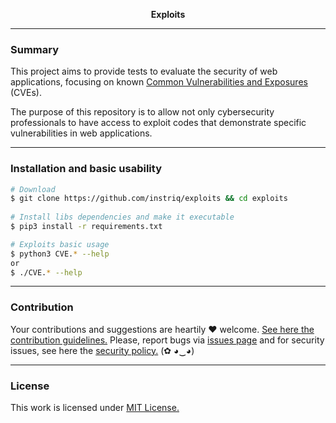 <p align="center">
  <p align="center"><b>Exploits</b></p>

---
### Summary
This project aims to provide tests to evaluate the security of web applications, focusing on known [Common Vulnerabilities and Exposures](https://cve.mitre.org/) (CVEs).

The purpose of this repository is to allow not only cybersecurity professionals to have access to exploit codes that demonstrate specific vulnerabilities in web applications.

---
### Installation and basic usability

```bash
# Download
$ git clone https://github.com/instriq/exploits && cd exploits
    
# Install libs dependencies and make it executable
$ pip3 install -r requirements.txt

# Exploits basic usage
$ python3 CVE.* --help
or
$ ./CVE.* --help
```
---
### Contribution

Your contributions and suggestions are heartily ♥ welcome. [See here the contribution guidelines.](/.github/CONTRIBUTING.md) Please, report bugs via [issues page](https://github.com/instriq/security-gate/issues) and for security issues, see here the [security policy.](/SECURITY.md) (✿ ◕‿◕)

---
### License

This work is licensed under [MIT License.](/LICENSE.md)